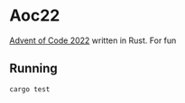 # Aoc22
[Advent of Code 2022](https://adventofcode.com/2022) written in Rust. For fun

## Running

```shell
cargo test
```

